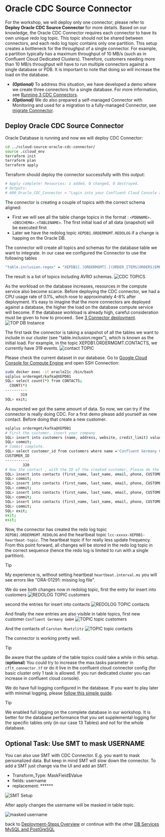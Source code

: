 # Oracle CDC Source Connector

For the workshop, we will deploy only one connector; please refer to **Deploy Oracle CDC Source Connector** for more details. Based on our knowledge, the Oracle CDC Connector requires each connector to have its own unique redo log topic. This topic should not be shared between connectors, and each redo log topic contains only one partition. This setup creates a bottleneck for the throughput of a single connector. For example, a partition typically has a maximum throughput of 10 MB/s (such as in Confluent Cloud Dedicated Clusters). Therefore, customers needing more than 10 MB/s throughput will have to run multiple connectors against a single database or PDB. It is important to note that doing so will increase the load on the database.

* ***(Optional)*** To address this situation, we have developed a demo where we create three connectors for a single database. For more information, see [Running 3 CDC Connectors](3connectors/README.md).
* ***(Optional)*** We do also prepared a self-managed Connector with Monitoring and used for a migration to a fully-managed Connector, see [migrate Connnector](migrateConnectors/README.md).

## Deploy Oracle CDC Source Connector

Oracle Database is running and now we will deploy CDC Connector:
   
```bash
cd ../ccloud-source-oracle-cdc-connector/
source .ccloud_env 
terraform init
terraform plan
terraform apply
```

Terraform should deploy the connector successfully with this output:

```bash
# Apply complete! Resources: 1 added, 0 changed, 0 destroyed.
# Outputs:
# A00_Oracle_CDC_Connector = "Login into your Confluent Cloud Console and check in your cluster if Oracle CDC Source Connector is running"
```

The connector is creating a couple of topics with the correct schema aligned:

* First we will see all the table change topics in the format : `<PDBNAME>.<DBSCHEMA>.<TABLENAME>`. The first initial load of all data (snapshot) will be executed first
* Later we have the redolog topic `XEPDB1.ORDERMGMT.REDOLOG` if a change is happing on the Oracle DB.

The connector will create all topics and schemas for the database table we want to integrate. In our case we configured the Connector to use the following tables

```bash
"table.inclusion.regex" = "XEPDB1[.]ORDERMGMT[.](ORDER_ITEMS|ORDERS|EMPLOYEES|PRODUCTS|CUSTOMERS|INVENTORIES|PRODUCT_CATEGORIES|CONTACTS|NOTES|WAREHOUSES|LOCATIONS|COUNTRIES|REGIONS)"
```

The result is a list of topics including AVRO schemas.
![CDC TOPICS](img/cdc_topics.png)

As the workload on the database increases, resources in the compute service also become scarce. Before deploying the CDC connector, we had a CPU usage rate of 0.1%, which rose to approximately 4-8% after deployment. It’s easy to imagine that the more connectors are deployed against a database, the higher the load on the database compute service will become. If the database workload is already high, careful consideration must be given to how to proceed.. See [3 Connector deployment](3connectors/README.md).
![TOP DB Instance](img/top_db_instance.png)

The first task the connector is taking a snapshot of all the tables we want to include in our cluster (see "table.inclusion.regex"), which is known as the initial load. For example, in the topic XEPDB1.ORDERMGMT.CONTACTS, we currently have 319 events.
![contact TOPIC](img/topic_contact_319.png)

Please check the current dataset in our database. Go to [Google Cloud Console for Compute Engine](https://console.cloud.google.com/compute/instances) and open SSH Connection:

```bash
sudo docker exec -it oracle21c /bin/bash
sqlplus ordermgmt/kafka@XEPDB1
SQL> select count(*) from CONTACTS;
  COUNT(*)
----------
       319
SQL> exit;
```

As expected we got the same amount of data. So now, we can try if the connector is really doing CDC.
For a first demo please add yourself as new contact. Before doing that create a new customer.

```bash
sqlplus ordermgmt/kafka@XEPDB1
# First the customer, insert your company
SQL> insert into customers (name, address, website, credit_limit) values ('Confluent Germany GmbH', 'Munich', 'www.confluent.de', 100000);
SQL> commit;
# Commit complete. 
SQL> select customer_id from customers where name ='Confluent Germany GmbH';
CUSTOMER_ID
-----------
        320
# Now the contact , with the ID of the created customer, Please do the insert more than one time , e.g. 4 time. We will do a de-duplication later.    
SQL> insert into contacts (first_name, last_name, email, phone, CUSTOMER_ID) values ('Carsten', 'Muetzlitz', 'cmutzlitz@confluent.io', '030 43579888',320 );
SQL> commit;
SQL> insert into contacts (first_name, last_name, email, phone, CUSTOMER_ID) values ('Carsten', 'Muetzlitz', 'cmutzlitz@confluent.io', '030 43579888',320 );
SQL> commit;
SQL> insert into contacts (first_name, last_name, email, phone, CUSTOMER_ID) values ('Carsten', 'Muetzlitz', 'cmutzlitz@confluent.io', '030 43579888',320 );
SQL> commit;
SQL> insert into contacts (first_name, last_name, email, phone, CUSTOMER_ID) values ('Carsten', 'Muetzlitz', 'cmutzlitz@confluent.io', '030 43579888',320 );
SQL> commit;
SQL> exit;
exit;
exit;
```

Now, the connector has created the redo log topic `XEPDB1.ORDERMGMT.REDOLOG` and the heartbeat topic `lcc-xxxxx-XEPDB1-heartbeat-topic`. The heartbeat topic if for really less update frequency. From this point forward, all changes will be stored in the redo log topic in the correct sequence (hence the redo log is limited to run with a single partition). 

> [!TIP]
> My experience is, without setting heartbeat `heartbeat.interval.ms` you will see errors like "ORA-01291: missing log file".

We do see both changes now in redolog topic, first the entry for insert into customers
![ REDOLOG TOPIC customers](img/customerentry_redolog_topic.png)

second the entries for insert into contacts
![ REDOLOG TOPIC contacts](img/contactsentry_redolog_topic.png)

And finally the new entries are also visible in table topics, first new customer `Confluent Germany GmbH`
![ TOPIC topic customers](img/customer_topic.png)

And the contacts of `Carsten Muetzlitz`
![ TOPIC topic contacts](img/contacts_topic.png)

The connector is working pretty well.
> [!TIP]
> Be aware that the update of the table topics could take a while in this setup. (**optional**) You could try to increase the max.tasks parameter in `cflt_connector.tf` or do it live in the confluent cloud connector config (for basic cluster only 1 task is allowed. If you run dedicated cluster you can increase in confluent cloud console).

We do have full logging configured in the database. If you want to play later with minimal logging, please [follow this simple guide](minimal_logging.md).

> [!TIP]
> We enabled full logging on the complete database in our workshop. It is better for the database performance that you set supplemental logging for the specific tables only (in our case 13 Tables) and not for the whole database.
>
> ## Optional Task: Use SMT to mask USERNAME

You can also use SMT with CDC Connector. E.g. you want to mask personalized data. But keep in mind SMT will slow down the connector.
To add a SMT just change via the UI and add an SMT.

* Transform_Type: MaskField$Value
* fields: username
* replacement: ******

![ SMT Setup ](img/mask_smt.png)

After apply changes the username will be masked in table topic.

![ masked username ](img/masked_username.png)

back to [Deployment-Steps Overview](../README.md) or continue with the other [DB Services MySQL and PostGreSQL](../mysql_postgres/Readme.md)

